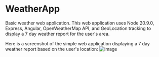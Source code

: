 # WeatherApp
Basic weather web application.
This web application uses Node 20.9.0, Express, Angular, OpenWeatherMap API, and GeoLocation tracking to display a 7 day weather report for the user's area.



Here is a screenshot of the simple web application displaying a 7 day weather report based on the user's location:
![image](https://github.com/MichaelBarbuzano/Weather-Web-App/assets/148410804/97708b1d-e55f-455c-a6da-57d1003701f8)

